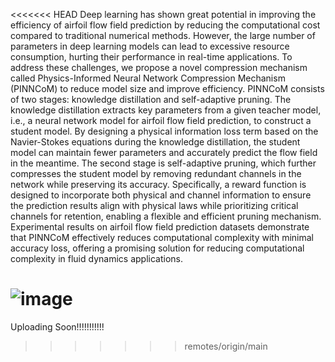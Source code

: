 <<<<<<< HEAD
Deep learning has shown great potential in improving the efficiency of airfoil flow field prediction by reducing the computational cost compared to traditional numerical methods. However, the large number of parameters in deep learning models can lead to excessive resource consumption, hurting their performance in real-time applications. To address these challenges, we propose a novel compression mechanism called Physics-Informed Neural Network Compression Mechanism (PINNCoM) to reduce model size and improve efficiency. PINNCoM consists of two stages: knowledge distillation and self-adaptive pruning. The knowledge distillation extracts key parameters from a given teacher model, i.e., a neural network model for airfoil flow field prediction, to construct a student model. By designing a physical information loss term based on the Navier-Stokes equations during the knowledge distillation, the student model can maintain fewer parameters and accurately predict the flow field in the meantime. The second stage is self-adaptive pruning, which further compresses the student model by removing redundant channels in the network while preserving its accuracy. Specifically, a reward function is designed to incorporate both physical and channel information to ensure the prediction results align with physical laws while prioritizing critical channels for retention, enabling a flexible and efficient pruning mechanism. Experimental results on airfoil flow field prediction datasets demonstrate that PINNCoM effectively reduces computational complexity with minimal accuracy loss, offering a promising solution for reducing computational complexity in fluid dynamics applications.


![image](https://github.com/user-attachments/assets/4609f324-21f2-441b-bc89-b601199dae94)
=======
Uploading Soon!!!!!!!!!!!
>>>>>>> remotes/origin/main
